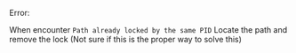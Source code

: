 


Error:

When encounter `Path already locked by the same PID`
Locate the path and remove the lock (Not sure if this is the proper way to solve this)
